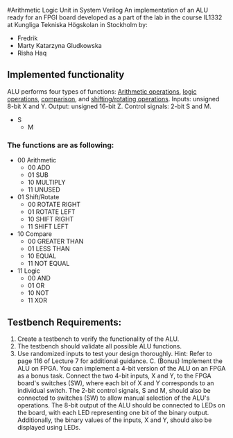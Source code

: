 #Arithmetic Logic Unit in System Verilog
An implementation of an ALU ready for an FPGI board developed as a part of the lab in the course IL1332 at Kungliga Tekniska Högskolan in Stockholm by:
- Fredrik
- Marty Katarzyna Gludkowska
- Risha Haq

## Implemented functionality
ALU performs four types of functions: [Arithmetic operations](), [logic operations](), [comparison](), and [shifting/rotating operations]().
Inputs: unsigned 8-bit X and Y. 
Output: unsigned 16-bit Z. 
Control signals: 2-bit S and M.
- S
    -  M

### The functions are as following:

- 00                          Arithmetic
    -  00     ADD             
    - 01     SUB
    -  10     MULTIPLY
    - 11     UNUSED
- 01  Shift/Rotate
  - 00     ROTATE RIGHT    
  -   01     ROTATE LEFT
  -  10     SHIFT RIGHT
  -  11     SHIFT LEFT
- 10   Compare
  - 00     GREATER THAN   
  -   01     LESS THAN
  -   10     EQUAL
  -    11     NOT EQUAL
- 11 Logic
  - 00     AND           
  -   01     OR
  -   10     NOT
  -    11     XOR

## Testbench Requirements:
1. Create a testbench to verify the functionality of the ALU.
2. The testbench should validate all possible ALU functions.
3. Use randomized inputs to test your design thoroughly.
Hint: Refer to page 116 of Lecture 7 for additional guidance.
C. (Bonus) Implement the ALU on FPGA.
You can implement a 4-bit version of the ALU on an FPGA as a bonus task. Connect the
two 4-bit inputs, X and Y, to the FPGA board's switches (SW), where each bit of X and
Y corresponds to an individual switch. The 2-bit control signals, S and M, should also be
connected to switches (SW) to allow manual selection of the ALU's operations. The 8-bit
output of the ALU should be connected to LEDs on the board, with each LED
representing one bit of the binary output. Additionally, the binary values of the inputs, X
and Y, should also be displayed using LEDs.
